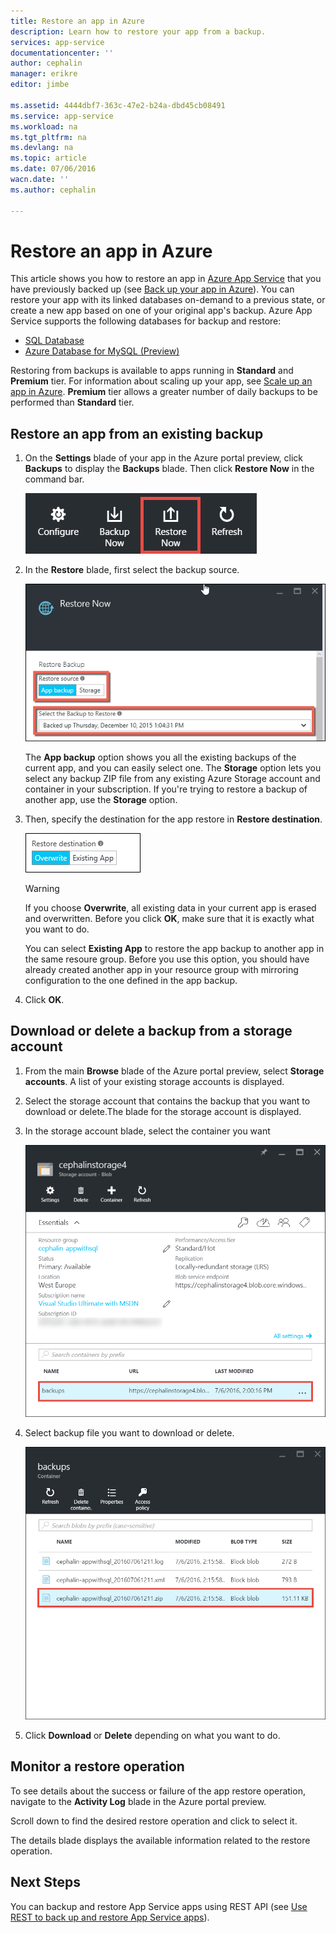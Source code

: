 ```yaml
---
title: Restore an app in Azure
description: Learn how to restore your app from a backup.
services: app-service
documentationcenter: ''
author: cephalin
manager: erikre
editor: jimbe

ms.assetid: 4444dbf7-363c-47e2-b24a-dbd45cb08491
ms.service: app-service
ms.workload: na
ms.tgt_pltfrm: na
ms.devlang: na
ms.topic: article
ms.date: 07/06/2016
wacn.date: ''
ms.author: cephalin

---
```

# Restore an app in Azure
This article shows you how to restore an app in [Azure App Service](../app-service/app-service-value-prop-what-is.md)
that you have previously backed up (see [Back up your app in Azure](web-sites-backup.md)). You can restore your app
with its linked databases on-demand to a previous state, or create a new app based on one of
your original app's backup. Azure App Service supports the following databases for backup and restore:
- [SQL Database](https://www.azure.cn/home/features/sql-database/)
- [Azure Database for MySQL (Preview)](https://www.azure.cn/home/features/mysql/)

Restoring from backups is available to apps running in **Standard** and **Premium** tier. For information about scaling
up your app, see [Scale up an app in Azure](web-sites-scale.md). **Premium** tier allows a greater number of daily
backups to be performed than **Standard** tier.

## <a name="PreviousBackup"></a> Restore an app from an existing backup
1. On the **Settings** blade of your app in the Azure portal preview, click **Backups** to display the **Backups** blade. Then click **Restore Now** in the command bar.

    ![Choose restore now][ChooseRestoreNow]
2. In the **Restore** blade, first select the backup source.

    ![](./media/web-sites-restore/021ChooseSource.png)

    The **App backup** option shows you all the existing backups of the current app, and you can easily select one.
    The **Storage** option lets you select any backup ZIP file from any existing Azure Storage account and container in your subscription.
    If you're trying to restore a backup of another app, use the **Storage** option.
3. Then, specify the destination for the app restore in **Restore destination**.

    ![](./media/web-sites-restore/022ChooseDestination.png)

    > [!WARNING]
    > If you choose **Overwrite**, all existing data in your current app is erased and overwritten. Before you click **OK**,
    > make sure that it is exactly what you want to do.
    > 
    > 

    You can select **Existing App** to restore the app backup to another app in the same resoure group. Before you use this option,
    you should have already created another app in your resource group with mirroring configuration to the one defined
    in the app backup.

4. Click **OK**.

## <a name="StorageAccount"></a> Download or delete a backup from a storage account
1. From the main **Browse** blade of the Azure portal preview, select **Storage accounts**. A list of your existing storage accounts is displayed.
2. Select the storage account that contains the backup that you want to download or delete.The blade for the storage account is displayed.
3. In the storage account blade, select the container you want

    ![View Containers][ViewContainers]
4. Select backup file you want to download or delete.

    ![ViewContainers](./media/web-sites-restore/03ViewFiles.png)
5. Click **Download** or **Delete** depending on what you want to do.  

## <a name="OperationLogs"></a> Monitor a restore operation
To see details about the success or failure of the app restore operation, navigate to the **Activity Log** blade in the Azure portal preview.  

Scroll down to find the desired restore operation and click to select it.

The details blade displays the available information related to the restore operation.

## Next Steps
You can backup and restore App Service apps using REST API (see [Use REST to back up and restore App Service apps](websites-csm-backup.md)).

<!-- IMAGES -->
[ChooseRestoreNow]: ./media/web-sites-restore/02ChooseRestoreNow.png
[ViewContainers]: ./media/web-sites-restore/03ViewContainers.png
[StorageAccountFile]: ./media/web-sites-restore/02StorageAccountFile.png
[BrowseCloudStorage]: ./media/web-sites-restore/03BrowseCloudStorage.png
[StorageAccountFileSelected]: ./media/web-sites-restore/04StorageAccountFileSelected.png
[ChooseRestoreSettings]: ./media/web-sites-restore/05ChooseRestoreSettings.png
[ChooseDBServer]: ./media/web-sites-restore/06ChooseDBServer.png
[RestoreToNewSQLDB]: ./media/web-sites-restore/07RestoreToNewSQLDB.png
[NewSQLDBConfig]: ./media/web-sites-restore/08NewSQLDBConfig.png
[RestoredContosoWebSite]: ./media/web-sites-restore/09RestoredContosoWebSite.png
[DashboardOperationLogsLink]: ./media/web-sites-restore/10DashboardOperationLogsLink.png
[ManagementServicesOperationLogsList]: ./media/web-sites-restore/11ManagementServicesOperationLogsList.png
[DetailsButton]: ./media/web-sites-restore/12DetailsButton.png
[OperationDetails]: ./media/web-sites-restore/13OperationDetails.png
